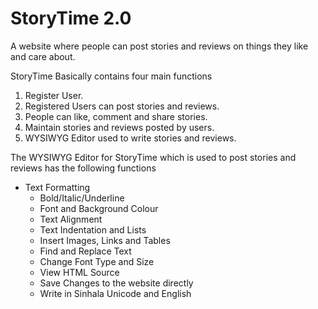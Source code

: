 # StoryTime 2.0
A website where people can post stories and reviews on things they like and care about.

StoryTime Basically contains four main functions
  1. Register User.
  2. Registered Users can post stories and reviews.
  3. People can like, comment and share stories.
  4. Maintain stories and reviews posted by users.
  5. WYSIWYG Editor used to write stories and reviews.
  
The WYSIWYG Editor for StoryTime which is used to post stories and reviews has the following functions
  - Text Formatting
    - Bold/Italic/Underline
    - Font and Background Colour
    - Text Alignment
    - Text Indentation and Lists
    - Insert Images, Links and Tables
    - Find and Replace Text
    - Change Font Type and Size
    - View HTML Source
    - Save Changes to the website directly
    - Write in Sinhala Unicode and English
